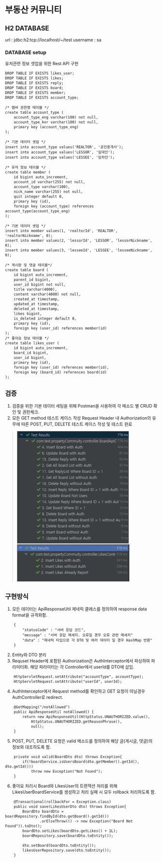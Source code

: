 # 부동산 커뮤니티
## H2 DATABASE
url : jdbc:h2:tcp://localhost/~/test
username : sa

### DATABASE setup
유저관련 정보 셋업을 위한 Rest API 구현

    DROP TABLE IF EXISTS likes_user;
    DROP TABLE IF EXISTS likes;
    DROP TABLE IF EXISTS reply;
    DROP TABLE IF EXISTS board;
    DROP TABLE IF EXISTS member;
    DROP TABLE IF EXISTS account_type;

    /* 멤버 권한명 테이블 */
    create table account_type (
		account_type_eng varchar(100) not null,
        account_type_kor varchar(100) not null,
        primary key (account_type_eng)
    );

    /* 기본 데이터 셋업 */
	insert into account_type values('REALTOR', '공인중개사');
	insert into account_type values('LESSOR', '임대인');
	insert into account_type values('LESSEE', '임차인');

    /* 유저 정보 테이블 */
    create table member (
		id bigint auto_increment,
		account_id varchar(255) not null,
		account_type varchar(100),        
        nick_name varchar(255) not null,
        quit integer default 0,
        primary key (id),
		foreign key (account_type) references account_type(account_type_eng)
    );

    /* 기본 데이터 셋업 */
	insert into member values(1, 'realtorId', 'REALTOR', 'realtorNickname', 0);
	insert into member values(2, 'lessorId', 'LESSOR', 'lessorNickname', 0);
	insert into member values(3, 'lesseeId', 'LESSEE', 'lesseeNickname', 0);

    /* 게시판 및 댓글 테이블*/
    create table board (
		id bigint auto_increment,
		parent_id bigint,
		user_id bigint not null,		
		title varchar(4000),
        content varchar(4000) not null,
        created_at timestamp,
        updated_at timestamp,		
        deleted_at timestamp,
		likes bigint,
		is_deleted integer default 0,
        primary key (id),
		foreign key (user_id) references member(id)
    );
    /* 좋아요 정보 테이블 */
	create table likes_user (
		id bigint auto_increment,
        board_id bigint,
		user_id bigint,
        primary key (id),
		foreign key (user_id) references member(id),
		foreign key (board_id) references board(id)			
    );


## 검증
1. 검증을 위한 기본 데이터 세팅을 위해 Postman을 사용하여 각 메소드 별 CRUD 확인 및 권한체크.
2. 모든 GET method 테스트 케이스 작성 Request Header 내 
Authorization의 유무에 따른 POST, PUT, DELETE 테스트 케이스 작성 및 테스트 완료
>![img_1.png](img_1.png) ![img.png](img.png)
## 구현방식
1. 모든 데이터는 ApiResponseUtil 제네릭 클래스를 정의하여 response data format을 규격화함.
```
    {
        "statusCode" : "서버 응답 코드",
        "message" : "서버 응답 메세지. 오류일 경우 오류 관련 메세지"
        "data" : "제네릭 타입으로 각 DTO 및 여러 데이터 일 경우 HashMap 반환"
    }
```
2. Entity와 DTO 분리
3. Requset Header에 포함된 Authorization은 AuthInterceptor에서 파싱하여 파라미터화. 
해당 파라미터는 각 Controller에서 userId를 DTO에 삽입.
```
    HttpServletRequest.setAttribute("accountType", accountType);
    HttpServletRequest.setAttribute("userId", userId);
```
4. AuthInterceptor에서 Request method를 확인하고 GET 요청이 아닐경우 AuthController로 redirect.
```
    @GetMapping("/notAllowed")
    public ApiResponseUtil notAllowed() {
        return new ApiResponseUtil(HttpStatus.UNAUTHORIZED.value(), 
            HttpStatus.UNAUTHORIZED.getReasonPhrase(), 
            null);
    }
```
5. POST, PUT, DELETE 요청은 valid 메소드를 정의하여 해당 글(게시글, 댓글)의 정보와 대조하도록 함. 
```
    private void valid(BoardDto dto) throws Exception{
        if(!boardService.isUsersBoard(dto.getMember().getId(), dto.getId())) 
            throw new Exception("Not Found");
    }
```
6. 좋아요 처리시 Board와 LikesUser의 트랜잭션 처리를 위해 LikesUserBoardService를 생성하고
처리 실패 시 모두 rollback 처리하도록 함.
```
    @Transactional(rollbackFor = Exception.class)
    public void save(LikesUserDto dto) throws Exception{
        BoardDto boardDto = boardRepository.findById(dto.getBoard().getId())
                .orElseThrow(() -> new Exception("Board Not Found")).toDto();
        boardDto.setLikes(boardDto.getLikes() + 1L);
        boardRepository.save(boardDto.toEntity());

        dto.setBoard(boardDto.toEntity());
        likesUserRepository.save(dto.toEntity());
    }
```
